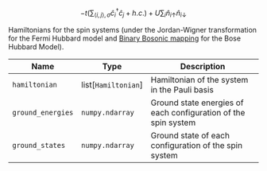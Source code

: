 $$-t(\sum_{\langle i, j\rangle, \sigma} \hat{c}^\dagger_i\hat{c}_j + h.c.) + U \sum_i \hat{n}_{i\uparrow} \hat{n}_{i\downarrow}$$

Hamiltonians for the spin systems (under the Jordan-Wigner transformation for the Fermi Hubbard model and [Binary Bosonic mapping](https://arxiv.org/abs/2105.12563) for the Bose Hubbard Model).

| Name            | Type              | Description                                                    |
|-----------------|-------------------|----------------------------------------------------------------|
| `hamiltonian`     | list[`Hamiltonian`] | Hamiltonian of the system in the Pauli basis                   |
| `ground_energies` | `numpy.ndarray`     | Ground state energies of each configuration of the spin system |
| `ground_states`   | `numpy.ndarray`     | Ground state of each configuration of the spin system          |